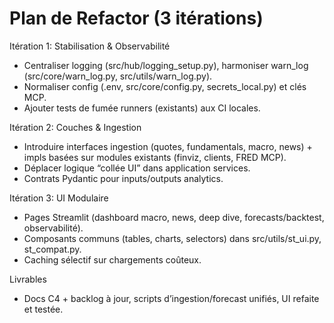 # Plan de Refactor (3 itérations)

Itération 1: Stabilisation & Observabilité
- Centraliser logging (src/hub/logging_setup.py), harmoniser warn_log (src/core/warn_log.py, src/utils/warn_log.py).
- Normaliser config (.env, src/core/config.py, secrets_local.py) et clés MCP.
- Ajouter tests de fumée runners (existants) aux CI locales.

Itération 2: Couches & Ingestion
- Introduire interfaces ingestion (quotes, fundamentals, macro, news) + impls basées sur modules existants (finviz, clients, FRED MCP).
- Déplacer logique “collée UI” dans application services.
- Contrats Pydantic pour inputs/outputs analytics.

Itération 3: UI Modulaire
- Pages Streamlit (dashboard macro, news, deep dive, forecasts/backtest, observabilité).
- Composants communs (tables, charts, selectors) dans src/utils/st_ui.py, st_compat.py.
- Caching sélectif sur chargements coûteux.

Livrables
- Docs C4 + backlog à jour, scripts d’ingestion/forecast unifiés, UI refaite et testée.
